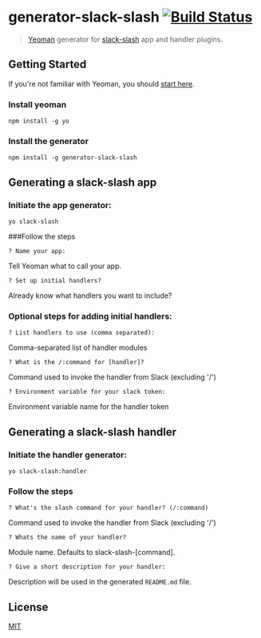 # generator-slack-slash [![Build Status](https://travis-ci.org/dowjones/generator-slack-slash.svg)](https://travis-ci.org/dowjones/generator-slack-slash)

> [Yeoman](http://yeoman.io) generator for [slack-slash](https://github.com/dowjones/slack-slash) app and handler plugins.


## Getting Started

If you're not familiar with Yeoman, you should [start here](http://yeoman.io/).

### Install yeoman

```
npm install -g yo
```

### Install the generator

```
npm install -g generator-slack-slash
```

## Generating a slack-slash app

### Initiate the app generator:

```
yo slack-slash
```

###Follow the steps

```
? Name your app:
```

Tell Yeoman what to call your app.

```
? Set up initial handlers?
```

Already know what handlers you want to include?

### Optional steps for adding initial handlers:

```
? List handlers to use (comma separated):
```

Comma-separated list of handler modules

```
? What is the /:command for [handler]?
```

Command used to invoke the handler from Slack (excluding '/')

```
? Environment variable for your slack token:
```

Environment variable name for the handler token

## Generating a slack-slash handler

### Initiate the handler generator:

```
yo slack-slash:handler
```

### Follow the steps

```
? What's the slash command for your handler? (/:command)
```

Command used to invoke the handler from Slack (excluding '/')


```
? Whats the name of your handler?
```

Module name. Defaults to slack-slash-[command].

```
? Give a short description for your handler:
```

Description will be used in the generated `README.md` file.

## License

[MIT](LICENSE)
